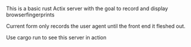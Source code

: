 This is a basic rust Actix server with the goal to record and display browserfingerprints

Current form only records the user agent until the front end it fleshed out.

Use cargo run to see this server in action
